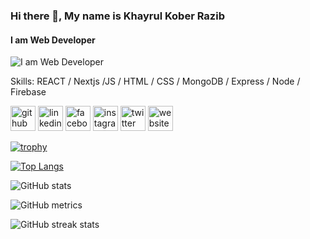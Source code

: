 ### Hi there 👋, My name is Khayrul Kober Razib
#### I am Web Developer
![I am Web Developer](https://i.ibb.co/6PXQM0Y/Black-Blue-Clean-Digital-Professional-Digital-Marketing-Linked-In-Article-Cover-Image-1.jpg)

Skills:  REACT / Nextjs /JS / HTML / CSS / MongoDB / Express / Node / Firebase



[<img src='https://cdn.jsdelivr.net/npm/simple-icons@3.0.1/icons/github.svg' alt='github' height='40'>](https://github.com/itsrazib1)  [<img src='https://cdn.jsdelivr.net/npm/simple-icons@3.0.1/icons/linkedin.svg' alt='linkedin' height='40'>](https://www.linkedin.com/in/khayrul-kober-razib-47b5bb291/)  [<img src='https://cdn.jsdelivr.net/npm/simple-icons@3.0.1/icons/facebook.svg' alt='facebook' height='40'>](https://www.facebook.com/khayrul.kober.razib)  [<img src='https://cdn.jsdelivr.net/npm/simple-icons@3.0.1/icons/instagram.svg' alt='instagram' height='40'>](https://www.instagram.com/k.kober.razib/)  [<img src='https://cdn.jsdelivr.net/npm/simple-icons@3.0.1/icons/twitter.svg' alt='twitter' height='40'>](https://twitter.com/k_kober_razib)  [<img src='https://cdn.jsdelivr.net/npm/simple-icons@3.0.1/icons/icloud.svg' alt='website' height='40'>](https://itsrazib.fun/)  



[![trophy](https://github-profile-trophy.vercel.app/?username=itsrazib1)](https://github.com/ryo-ma/github-profile-trophy)

[![Top Langs](https://github-readme-stats.vercel.app/api/top-langs/?username=itsrazib1)](https://github.com/anuraghazra/github-readme-stats)

![GitHub stats](https://github-readme-stats.vercel.app/api?username=itsrazib1&show_icons=true)  

![GitHub metrics](https://metrics.lecoq.io/itsrazib1)  

![GitHub streak stats](https://streak-stats.demolab.com/?user=itsrazib1)  
 
